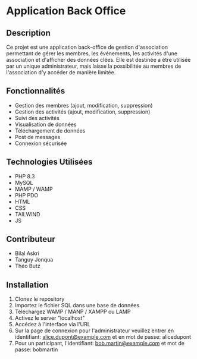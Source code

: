 # Application Back Office

## Description
Ce projet est une application back-office de gestion d'association permettant de gérer les membres, les événements, les activités d'une association et d'afficher des données clées.
Elle est destinée a être utilisée par un unique administrateur, mais laisse la possibilitée au membres de l'association d'y accéder de manière limitée.

## Fonctionnalités
- Gestion des membres (ajout, modification, suppression)
- Gestion des activités (ajout, modification, suppression)
- Suivi des activités
- Visualisation de données
- Téléchargement de données
- Post de messages
- Connexion sécurisée

## Technologies Utilisées
- PHP 8.3
- MySQL
- MAMP / WAMP
- PHP PDO
- HTML
- CSS
- TAILWIND
- JS

## Contributeur
- Bilal Askri
- Tanguy Jonqua
- Théo Butz

## Installation
1. Clonez le repository
2. Importez le fichier SQL dans une base de données
3. Téléchargez WAMP / MANP / XAMPP ou LAMP
4. Activez le server "localhost"
5. Accédez à l'interface via l'URL
6. Sur la page de connexion pour l'administrateur veuillez entrer en identifiant: alice.dupont@example.com et en mot de passe: alicedupont
7. Pour un participant, l'identifiant: bob.martin@example.com et mot de passe: bobmartin
